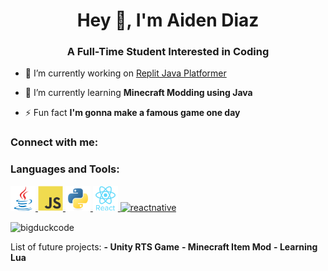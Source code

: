 <h1 align="center">Hey 👋, I'm Aiden Diaz</h1>
<h3 align="center">A Full-Time Student Interested in Coding</h3>

- 🔭 I’m currently working on [Replit Java Platformer](https://replit.com/@AidenDiaz3/Awesome-Platformer-Thats-Awesome?v=1)

- 🌱 I’m currently learning **Minecraft Modding using Java**

- ⚡ Fun fact **I'm gonna make a famous game one day**

<h3 align="left">Connect with me:</h3>
<p align="left">
</p>

<h3 align="left">Languages and Tools:</h3>
<p align="left"> <a href="https://www.java.com" target="_blank" rel="noreferrer"> <img src="https://raw.githubusercontent.com/devicons/devicon/master/icons/java/java-original.svg" alt="java" width="40" height="40"/> </a> <a href="https://developer.mozilla.org/en-US/docs/Web/JavaScript" target="_blank" rel="noreferrer"> <img src="https://raw.githubusercontent.com/devicons/devicon/master/icons/javascript/javascript-original.svg" alt="javascript" width="40" height="40"/> </a> <a href="https://www.python.org" target="_blank" rel="noreferrer"> <img src="https://raw.githubusercontent.com/devicons/devicon/master/icons/python/python-original.svg" alt="python" width="40" height="40"/> </a> <a href="https://reactjs.org/" target="_blank" rel="noreferrer"> <img src="https://raw.githubusercontent.com/devicons/devicon/master/icons/react/react-original-wordmark.svg" alt="react" width="40" height="40"/> </a> <a href="https://reactnative.dev/" target="_blank" rel="noreferrer"> <img src="https://reactnative.dev/img/header_logo.svg" alt="reactnative" width="40" height="40"/> </a> </p>

<p><img align="center" src="https://github-readme-stats.vercel.app/api/top-langs?username=bigduckcode&show_icons=true&locale=en&layout=compact" alt="bigduckcode" /></p>


List of future projects:
**- Unity RTS Game**
**- Minecraft Item Mod**
**- Learning Lua**
